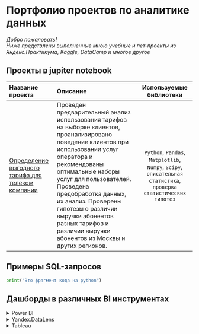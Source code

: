 # Портфолио проектов по аналитике данных

*Добро пожаловать!\
Ниже предствлены выполненные мною учебные и пет-проекты из Яндекс.Практикума, Kaggle, DataCamp и многое другое* 

## Проекты в jupiter notebook 

| Название проекта | Описание | Используемые библиотеки | 
| :---------------------- | :---------------------- | :---------------------: |
| [Определение выгодного тарифа для телеком компании](https://github.com/shikunovip/data_analyst_projects/blob/main/telecom_tariffs/telecom_company.ipynb) | Проведен предварительный анализ использования тарифов на выборке клиентов, проанализировано поведение клиентов при использовании услуг оператора и рекомендованы оптимальные наборы услуг для пользователей. Проведена предобработка данных, их анализ. Проверены гипотезы о различии выручки абонентов разных тарифов и различии выручки абонентов из Москвы и других регионов.| `Python`, `Pandas`, `Matplotlib`, `Numpy`, `Scipy`, `описательная статистика`, `проверка статистических гипотез`|


## Примеры SQL-запросов 

```python
print("Это фрагмент кода на python")
```

## Дашборды в различных BI инструментах

<details><summary>Power BI</summary>

   1. First item must be preceeded with an empty line.
   1. Markdown renders **perfectly**.
   1. Extra item.

</details>

<details><summary>Yandex.DataLens</summary>

   1. First item must be preceeded with an empty line.
   1. Markdown renders **perfectly**.
   1. Extra item.

</details>

<details><summary>Tableau</summary>

   1. First item must be preceeded with an empty line.
   1. Markdown renders **perfectly**.
   1. Extra item.

</details>


